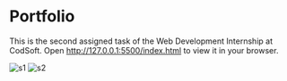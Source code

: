 # Portfolio
This is the second assigned task of the Web Development Internship at CodSoft. Open http://127.0.0.1:5500/index.html to view it in your browser.

![s1](https://github.com/PariBainsla/Portfolio/assets/153187084/d3fd55b5-66a4-42cf-98d5-dcb2562c67fd)
![s2](https://github.com/PariBainsla/Portfolio/assets/153187084/7a178e57-d886-488f-91f2-2f65dc056dbf)
